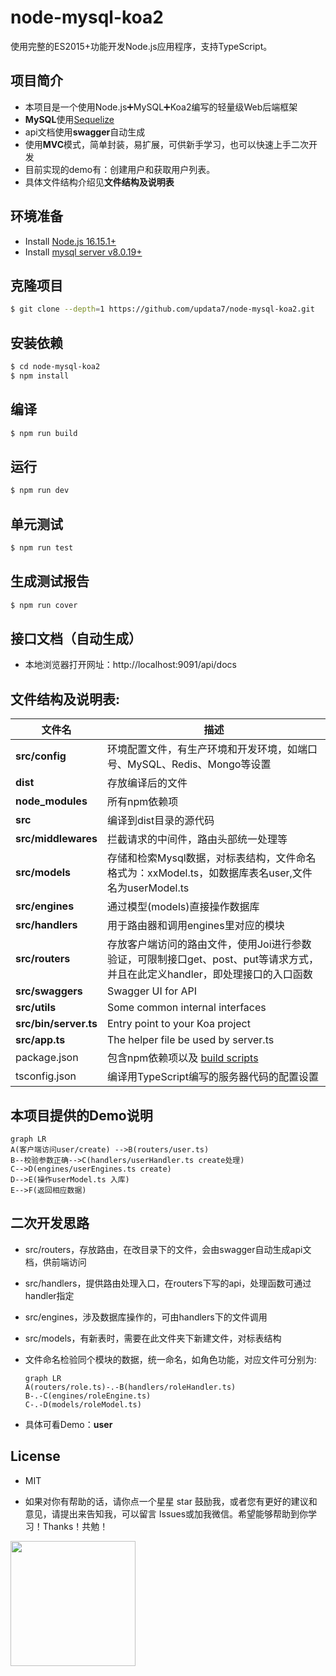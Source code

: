   <h1>node-mysql-koa2</h1>

  <p>使用完整的ES2015+功能开发Node.js应用程序，支持TypeScript。</p>

## 项目简介

- 本项目是一个使用Node.js➕MySQL➕Koa2编写的轻量级Web后端框架
- **MySQL**使用[Sequelize](https://github.com/sequelize/sequelize)
- api文档使用**swagger**自动生成
- 使用**MVC**模式，简单封装，易扩展，可供新手学习，也可以快速上手二次开发
- 目前实现的demo有：创建用户和获取用户列表。
- 具体文件结构介绍见**文件结构及说明表**

## 环境准备

- Install [Node.js 16.15.1+](https://nodejs.org/en/)
- Install [mysql server v8.0.19+](https://www.mysql.com/)

## 克隆项目

```sh
$ git clone --depth=1 https://github.com/updata7/node-mysql-koa2.git
```

## 安装依赖

```sh
$ cd node-mysql-koa2
$ npm install
```

## 编译

```sh
$ npm run build
```

## 运行

```bash
$ npm run dev
```

## 单元测试

```bash
$ npm run test
```

## 生成测试报告

```bash
$ npm run cover
```

## 接口文档（自动生成）

- 本地浏览器打开网址：http://localhost:9091/api/docs

## 文件结构及说明表:

| 文件名                | 描述                                                         |
| --------------------- | ------------------------------------------------------------ |
| **src/config**        | 环境配置文件，有生产环境和开发环境，如端口号、MySQL、Redis、Mongo等设置 |
| **dist**              | 存放编译后的文件                                             |
| **node_modules**      | 所有npm依赖项                                                |
| **src**               | 编译到dist目录的源代码                                       |
| **src/middlewares**   | 拦截请求的中间件，路由头部统一处理等                         |
| **src/models**        | 存储和检索Mysql数据，对标表结构，文件命名格式为：xxModel.ts，如数据库表名user,文件名为userModel.ts |
| **src/engines**       | 通过模型(models)直接操作数据库                               |
| **src/handlers**      | 用于路由器和调用engines里对应的模块                          |
| **src/routers**       | 存放客户端访问的路由文件，使用Joi进行参数验证，可限制接口get、post、put等请求方式，并且在此定义handler，即处理接口的入口函数 |
| **src/swaggers**      | Swagger UI for API                                           |
| **src/utils**         | Some common internal interfaces                              |
| **src/bin/server.ts** | Entry point to your Koa project                              |
| **src/app.ts**        | The helper file be used by server.ts                         |
| package.json          | 包含npm依赖项以及 [build scripts](#what-if-a-library-isnt-on-definitelytyped) |
| tsconfig.json         | 编译用TypeScript编写的服务器代码的配置设置                   |

## 本项目提供的Demo说明

```mermaid
graph LR
A(客户端访问user/create) -->B(routers/user.ts)
B--校验参数正确-->C(handlers/userHandler.ts create处理)
C-->D(engines/userEngines.ts create)
D-->E(操作userModel.ts 入库)
E-->F(返回相应数据)
```

## 二次开发思路

* src/routers，存放路由，在改目录下的文件，会由swagger自动生成api文档，供前端访问
* src/handlers，提供路由处理入口，在routers下写的api，处理函数可通过 handler指定
* src/engines，涉及数据库操作的，可由handlers下的文件调用
* src/models，有新表时，需要在此文件夹下新建文件，对标表结构

* 文件命名检验同个模块的数据，统一命名，如角色功能，对应文件可分别为:

  ```mermaid
  graph LR
  A(routers/role.ts)-.-B(handlers/roleHandler.ts)
  B-.-C(engines/roleEngine.ts)
  C-.-D(models/roleModel.ts)
  ```

* 具体可看Demo：**user**

## License

* MIT

* 如果对你有帮助的话，请你点一个星星 star 鼓励我，或者您有更好的建议和意见，请提出来告知我，可以留言 Issues或加我微信。希望能够帮助到你学习！Thanks！共勉！
<img width="200" src="https://github.com/updata7/node-mysql-koa2/raw/main/image/wx.png"/>

